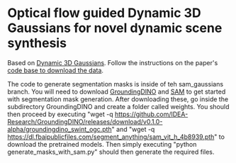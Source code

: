 # Optical flow guided Dynamic 3D Gaussians for novel dynamic scene synthesis

Based on [Dynamic 3D Gaussians](https://dynamic3dgaussians.github.io/). Follow the instructions on the paper's [code base to download the data](https://github.com/JonathonLuiten/Dynamic3DGaussians). 

The code to generate segmentation masks is inside of teh sam_gaussians branch.  You will need to download [GroundingDINO](https://github.com/IDEA-Research/GroundingDINO) and [SAM](https://github.com/facebookresearch/segment-anything) to get started with segmentation mask generation. After downloading these, go inside the subdirectory GroundingDINO and create a folder called weights. You should then proceed by executing "wget -q https://github.com/IDEA-Research/GroundingDINO/releases/download/v0.1.0-alpha/groundingdino_swint_ogc.pth" and  "wget -q https://dl.fbaipublicfiles.com/segment_anything/sam_vit_h_4b8939.pth" to download the pretrained models. Then simply executing "python generate_masks_with_sam.py" should then generate the required files.
